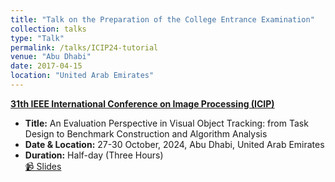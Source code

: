 ```yaml
---
title: "Talk on the Preparation of the College Entrance Examination"
collection: talks
type: "Talk"
permalink: /talks/ICIP24-tutorial
venue: "Abu Dhabi"
date: 2017-04-15
location: "United Arab Emirates"
---
```


**[31th IEEE International Conference on Image Processing (ICIP)](https://2024.ieeeicip.org/)**
- **Title:** An Evaluation Perspective in Visual Object Tracking: from Task Design to Benchmark Construction and Algorithm Analysis
- **Date & Location:** 27-30 October, 2024, Abu Dhabi, United Arab Emirates
- **Duration:** Half-day (Three Hours)<br>
[📹 Slides](https://huuuuusy.github.io/files/ICIP2024-slides.pdf)
